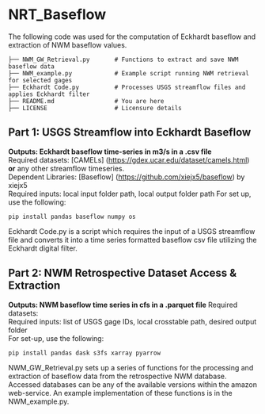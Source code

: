 # NRT_Baseflow
The following code was used for the computation of Eckhardt baseflow and extraction of NWM baseflow values.
```
├── NWM_GW_Retrieval.py       # Functions to extract and save NWM baseflow data
├── NWM_example.py            # Example script running NWM retrieval for selected gages
├── Eckhardt Code.py          # Processes USGS streamflow files and applies Eckhardt filter
├── README.md                 # You are here
├── LICENSE                   # Licensure details
```


## Part 1: USGS Streamflow into Eckhardt Baseflow
**Outputs: Eckhardt baseflow time-series in m3/s in a .csv file** </br>
Required datasets: [CAMELs] (https://gdex.ucar.edu/dataset/camels.html) **or** any other streamflow timeseries. </br>
Dependent Libraries: [Baseflow] (https://github.com/xiejx5/baseflow) by xiejx5 </br>
Required inputs: local input folder path, local output folder path
For set up, use the following: 

```
pip install pandas baseflow numpy os
```
Eckhardt Code.py is a script which requires the input of a USGS streamflow file and converts it into a
time series formatted baseflow csv file utilizing the Eckhardt digital filter. 


## Part 2: NWM Retrospective Dataset Access & Extraction
**Outputs: NWM baseflow time series in cfs in a .parquet file**
Required datasets: </br>
Required inputs: list of USGS gage IDs, local crosstable path, desired output folder </br>
For set-up, use the following:
```
pip install pandas dask s3fs xarray pyarrow
```
NWM_GW_Retrieval.py sets up a series of functions for the processing and extraction of baseflow data from the
retrospective NWM database. Accessed databases can be any of the available versions within the amazon web-service.
An example implementation of these functions is in the NWM_example.py.

